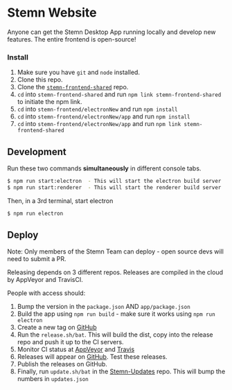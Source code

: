 # Stemn Website

Anyone can get the Stemn Desktop App running locally and develop new features. The entire frontend is open-source!

### Install
1. Make sure you have `git` and `node` installed.
2. Clone this repo.
3. Clone the [`stemn-frontend-shared`](https://github.com/stemn/stemn-frontend-shared) repo.
4. `cd` into `stemn-frontend-shared` and run `npm link stemn-frontend-shared` to initiate the npm link.
5. `cd` into `stemn-frontend/electronNew` and run `npm install`
6. `cd` into `stemn-frontend/electronNew/app` and run `npm install`
7. `cd` into `stemn-frontend/electronNew/app` and run `npm link stemn-frontend-shared`

## Development

Run these two commands __simultaneously__ in different console tabs.

```bash
$ npm run start:electron  - This will start the electron build server
$ npm run start:renderer  - This will start the renderer build server
```

Then, in a 3rd terminal, start electron
```bash
$ npm run electron
```

## Deploy

Note:
Only members of the Stemn Team can deploy - open source devs will need to submit a PR.

Releasing depends on 3 different repos.
Releases are compiled in the cloud by AppVeyor and TravisCI.

People with access should:

1. Bump the version in the `package.json` AND `app/package.json`
2. Build the app using `npm run build` - make sure it works using `npm run electron`
3. Create a new tag on [GitHub](https://github.com/Stemn/Stemn-Desktop/releases)
4. Run the `release.sh/bat`. This will build the dist, copy into the release repo and push it up to the CI servers.
5. Monitor CI status at [AppVeyor](https://ci.appveyor.com/project/MrBlenny/stemn-desktop) and [Travis](https://travis-ci.org/Stemn/Stemn-Desktop)
6. Releases will appear on [GitHub](https://github.com/Stemn/Stemn-Desktop/releases). Test these releases.
7. Publish the releases on GitHub.
8. Finally, run `update.sh/bat` in the [Stemn-Updates](https://github.com/Stemn/Stemn-Updates) repo. This will bump the numbers in `updates.json`

